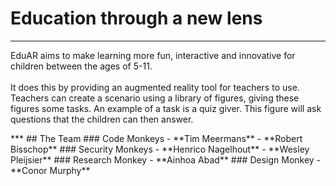 # Education through a new lens
***
<p>EduAR aims to make learning more fun, interactive and innovative for children between the ages of 5-11.
<br/><br/>
It does this by providing an augmented reality tool for teachers to use. Teachers can create a scenario using a library of figures, giving these figures some tasks. An  example of a task is a quiz giver. This figure will ask questions that the children can then answer.</p>
***
## The Team
### Code Monkeys
- **Tim Meermans**
- **Robert Bisschop**
### Security Monkeys
- **Henrico Nagelhout**
- **Wesley Pleijsier**
### Research Monkey
- **Ainhoa Abad**
### Design Monkey
- **Conor Murphy**
